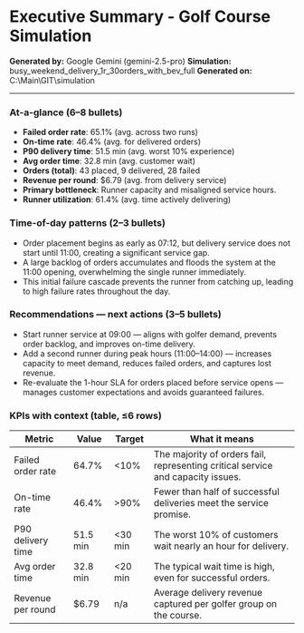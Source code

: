 # Executive Summary - Golf Course Simulation

**Generated by:** Google Gemini (gemini-2.5-pro)
**Simulation:** busy_weekend_delivery_1r_30orders_with_bev_full
**Generated on:** C:\Main\GIT\simulation

---

### At-a-glance (6–8 bullets)
- **Failed order rate**: 65.1% (avg. across two runs)
- **On-time rate**: 46.4% (avg. for delivered orders)
- **P90 delivery time**: 51.5 min (avg. worst 10% experience)
- **Avg order time**: 32.8 min (avg. customer wait)
- **Orders (total)**: 43 placed, 9 delivered, 28 failed
- **Revenue per round**: $6.79 (avg. from delivery service)
- **Primary bottleneck**: Runner capacity and misaligned service hours.
- **Runner utilization**: 61.4% (avg. time actively delivering)

### Time-of-day patterns (2–3 bullets)
- Order placement begins as early as 07:12, but delivery service does not start until 11:00, creating a significant service gap.
- A large backlog of orders accumulates and floods the system at the 11:00 opening, overwhelming the single runner immediately.
- This initial failure cascade prevents the runner from catching up, leading to high failure rates throughout the day.

### Recommendations — next actions (3–5 bullets)
- Start runner service at 09:00 — aligns with golfer demand, prevents order backlog, and improves on-time delivery.
- Add a second runner during peak hours (11:00–14:00) — increases capacity to meet demand, reduces failed orders, and captures lost revenue.
- Re-evaluate the 1-hour SLA for orders placed before service opens — manages customer expectations and avoids guaranteed failures.

### KPIs with context (table, ≤6 rows)
| Metric | Value | Target | What it means |
| - | - | - | - |
| Failed order rate | 64.7% | <10% | The majority of orders fail, representing critical service and capacity issues. |
| On-time rate | 46.4% | >90% | Fewer than half of successful deliveries meet the service promise. |
| P90 delivery time | 51.5 min | <30 min | The worst 10% of customers wait nearly an hour for delivery. |
| Avg order time | 32.8 min | <20 min | The typical wait time is high, even for successful orders. |
| Revenue per round | $6.79 | n/a | Average delivery revenue captured per golfer group on the course. |